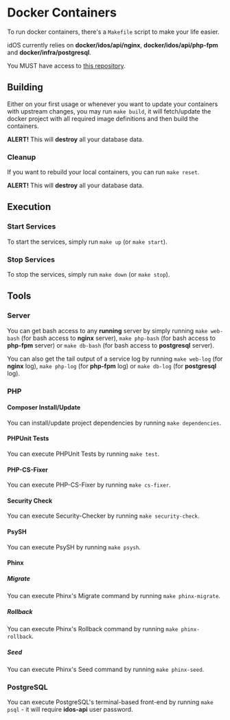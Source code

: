 # Docker Containers

To run docker containers, there's a `Makefile` script to make your life easier.

idOS currently relies on **docker/idos/api/nginx**, **docker/idos/api/php-fpm** and **docker/infra/postgresql**.

You MUST have access to [this repository](https://bitbucket.org/veridu/docker).

## Building

Either on your first usage or whenever you want to update your containers with upstream changes, you may run `make build`, it will fetch/update the docker project with all required image definitions and then build the containers.

**ALERT!** This will **destroy** all your database data.

### Cleanup

If you want to rebuild your local containers, you can run `make reset`.

**ALERT!** This will **destroy** all your database data.

## Execution

### Start Services

To start the services, simply run `make up` (or `make start`).

### Stop Services

To stop the services, simply run `make down` (or `make stop`).

## Tools

### Server

You can get bash access to any **running** server by simply running `make web-bash` (for bash access to **nginx** server), `make php-bash` (for bash access to **php-fpm** server) or `make db-bash` (for bash access to **postgresql** server).

You can also get the tail output of a service log by running `make web-log` (for **nginx** log), `make php-log` (for **php-fpm** log) or `make db-log` (for **postgresql** log).

### PHP

#### Composer Install/Update

You can install/update project dependencies by running `make dependencies`.

#### PHPUnit Tests

You can execute PHPUnit Tests by running `make test`.

#### PHP-CS-Fixer

You can execute PHP-CS-Fixer by running `make cs-fixer`.

#### Security Check

You can execute Security-Checker by running `make security-check`.

#### PsySH

You can execute PsySH by running `make psysh`.

#### Phinx

##### Migrate

You can execute Phinx's Migrate command by running `make phinx-migrate`.

##### Rollback

You can execute Phinx's Rollback command by running `make phinx-rollback`.

##### Seed

You can execute Phinx's Seed command by running `make phinx-seed`.

### PostgreSQL

You can execute PostgreSQL's terminal-based front-end by running `make psql` - it will require **idos-api** user password.
